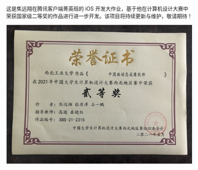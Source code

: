 这是焦远翔在腾讯客户端菁英班的 iOS 开发大作业，基于他在计算机设计大赛中荣获国家级二等奖的作品进行进一步开发。该项目将持续更新与维护，敬请期待！

![计算机设计大赛国家级二等奖证明](./计算机设计大赛国二.jpg)
